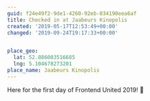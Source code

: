 ```yaml
---
guid: f24e49f2-9de1-4260-92eb-034190eea6af
title: Checked in at Jaabeurs Kinopolis
created: '2019-05-17T12:53:49+00:00'
changed: '2019-09-24T19:17:33+00:00'


place_geo:
  lat: 52.086003516685
  lng: 5.104678273201
place_name: Jaabeurs Kinopolis
---
```


Here for the first day of Frontend United 2019! 🎉
